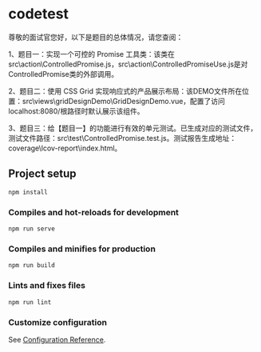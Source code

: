 # codetest
尊敬的面试官您好，以下是题目的总体情况，请您查阅：

1、题目一：实现一个可控的 Promise 工具类：该类在src\action\ControlledPromise.js，src\action\ControlledPromiseUse.js是对ControlledPromise类的外部调用。

2、题目二：使用 CSS Grid 实现响应式的产品展示布局：该DEMO文件所在位置：src\views\gridDesignDemo\GridDesignDemo.vue，配置了访问localhost:8080/根路径时默认展示该组件。

3、题目三：给【题目一】的功能进行有效的单元测试。已生成对应的测试文件，测试文件路径：src\test\ControlledPromise.test.js。测试报告生成地址：coverage\lcov-report\index.html。

## Project setup
```
npm install
```

### Compiles and hot-reloads for development
```
npm run serve
```

### Compiles and minifies for production
```
npm run build
```

### Lints and fixes files
```
npm run lint
```

### Customize configuration
See [Configuration Reference](https://cli.vuejs.org/config/).
